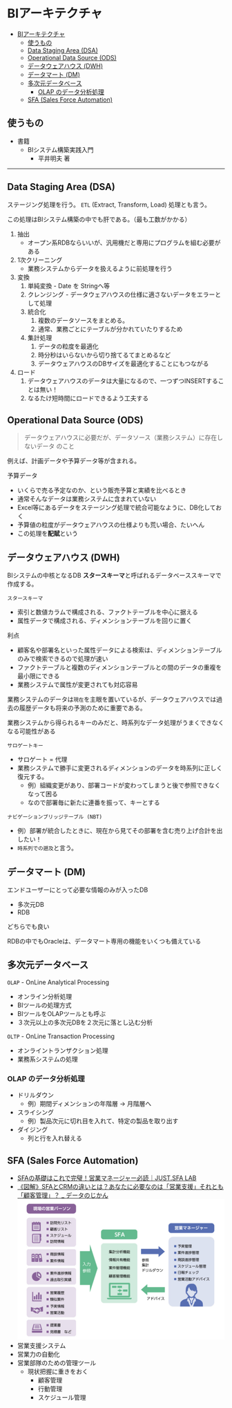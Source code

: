 # BIアーキテクチャ

- [BIアーキテクチャ](#bi%E3%82%A2%E3%83%BC%E3%82%AD%E3%83%86%E3%82%AF%E3%83%81%E3%83%A3)
  - [使うもの](#%E4%BD%BF%E3%81%86%E3%82%82%E3%81%AE)
  - [Data Staging Area (DSA)](#data-staging-area-dsa)
  - [Operational Data Source (ODS)](#operational-data-source-ods)
  - [データウェアハウス (DWH)](#%E3%83%87%E3%83%BC%E3%82%BF%E3%82%A6%E3%82%A7%E3%82%A2%E3%83%8F%E3%82%A6%E3%82%B9-dwh)
  - [データマート (DM)](#%E3%83%87%E3%83%BC%E3%82%BF%E3%83%9E%E3%83%BC%E3%83%88-dm)
  - [多次元データベース](#%E5%A4%9A%E6%AC%A1%E5%85%83%E3%83%87%E3%83%BC%E3%82%BF%E3%83%99%E3%83%BC%E3%82%B9)
    - [OLAP のデータ分析処理](#olap-%E3%81%AE%E3%83%87%E3%83%BC%E3%82%BF%E5%88%86%E6%9E%90%E5%87%A6%E7%90%86)
  - [SFA (Sales Force Automation)](#sfa-sales-force-automation)

## 使うもの

- 書籍
  - BIシステム構築実践入門
    - 平井明夫 著

----

## Data Staging Area (DSA)

ステージング処理を行う。
`ETL` (Extract, Transform, Load) 処理とも言う。

この処理はBIシステム構築の中でも肝である。（最も工数がかかる）


1. 抽出
    - オープン系RDBならいいが、汎用機だと専用にプログラムを組む必要がある
2. 1次クリーニング
    - 業務システムからデータを扱えるように前処理を行う
3. 変換
    1. 単純変換 - Date を Stringへ等
    2. クレンジング - データウェアハウスの仕様に適さないデータをエラーとして処理
    3. 統合化
       1. 複数のデータソースをまとめる。
       2. 通常、業務ごとにテーブルが分かれていたりするため
    4. 集計処理
       1. データの粒度を最適化
       2. 時分秒はいらないから切り捨てるてまとめるなど
       3. データウェアハウスのDBサイズを最適化することにもつながる
4. ロード
   1. データウェアハウスのデータは大量になるので、一つずつINSERTすることは無い！
   2. なるたけ短時間にロードできるよう工夫する

## Operational Data Source (ODS)

>データウェアハウスに必要だが、データソース（業務システム）に存在しないデータ
のこと

例えば、計画データや予算データ等が含まれる。

予算データ
- いくらで売る予定なのか、という販売予算と実績を比べるとき
- 通常そんなデータは業務システムに含まれていない
- Excel等にあるデータをステージング処理で統合可能なように、DB化しておく
- 予算値の粒度がデータウェアハウスの仕様よりも荒い場合、たいへん
- この処理を**配賦**という

## データウェアハウス (DWH)

BIシステムの中核となるDB
**スタースキーマ**と呼ばれるデータベーススキーマで作成する。

`スタースキーマ`
- 索引と数値カラムで構成される、ファクトテーブルを中心に据える
- 属性データで構成される、ディメンションテーブルを回りに置く

利点
- 顧客名や部署名といった属性データによる検索は、ディメンションテーブルのみで検索できるので処理が速い
- ファクトテーブルと複数のディメンションテーブルとの間のデータの重複を最小限にできる
- 業務システムで属性が変更されても対応容易


業務システムのデータは`現在`を主眼を置いているが、データウェアハウスでは過去の履歴データも将来の予測のために重要である。

業務システムから得られるキーのみだと、時系列なデータ処理がうまくできなくなる可能性がある

`サロゲートキー`
- サロゲート = 代理
- 業務システムで勝手に変更されるディメンションのデータを時系列に正しく復元する。
  - 例）組織変更があり、部署コードが変わってしまうと後で参照できなくなって困る
  - なので部署毎に新たに連番を振って、キーとする

`ナビゲーションブリッジテーブル (NBT)`
- 例）部署が統合したときに、現在から見てその部署を含む売り上げ合計を出したい！
- `時系列での遡及`と言う。

## データマート (DM)

エンドユーザーにとって必要な情報のみが入ったDB

- 多次元DB
- RDB

どちらでも良い

RDBの中でもOracleは、データマート専用の機能をいくつも備えている

## 多次元データベース

`OLAP` - OnLine Analytical Processing
- オンライン分析処理
- BIツールの処理方式
- BIツールをOLAPツールとも呼ぶ
- ３次元以上の多次元DBを２次元に落とし込む分析

`OLTP` - OnLine Transaction Processing
- オンライントランザクション処理
- 業務系システムの処理

### OLAP のデータ分析処理

- ドリルダウン
  - 例）期間ディメンションの年階層 → 月階層へ
- スライシング
  - 例）製品次元に切れ目を入れて、特定の製品を取り出す
- ダイジング
  - 列と行を入れ替える

## SFA (Sales Force Automation)
  - [SFAの基礎はこれで完璧！営業マネージャー必読｜JUST.SFA LAB](https://www.justsystems.com/jp/products/justsfa/lab/knowledge/article/20180413_sfa.html)
  - [《図解》SFAとCRMの違いとは？あなたに必要なのは「営業支援」それとも「顧客管理」？ _ データのじかん](https://data.wingarc.com/sfa-and-crm-11111)
![fsa](./img/fsa.png)
  - 営業支援システム
  - 営業力の自動化
  - 営業部隊のための管理ツール
    - 現状把握に重きをおく
      - 顧客管理
      - 行動管理
      - スケジュール管理
